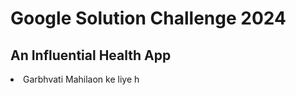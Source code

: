 # Google Solution Challenge 2024
## An Influential Health App
<li>Garbhvati Mahilaon ke liye h</li>
